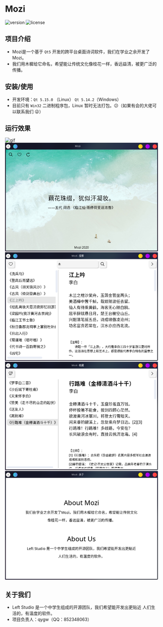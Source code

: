 # Mozi
![version](https://img.shields.io/badge/version-1.0.0.7-brightgreen.svg?style=flat-square)
![license](https://img.shields.io/badge/license-GPL--3.0-red.svg?style=flat-square)
## 项目介绍
* Mozi是一个基于 `Qt5` 开发的跨平台桌面诗词软件，我们在学业之余开发了Mozi。
* 我们用木樨给它命名，希望能让传统文化像桂花一样，香远益清，被更广泛的传播。
## 安装/使用
* 开发环境：`Qt 5.15.0` （Linux） `Qt 5.14.2`（Windows）
* 目前只有 `Win32` 二进制程序包，Linux 暂时无法打包。:confused:（如果有会的大佬可以联系我们 :stuck_out_tongue_winking_eye:）
## 运行效果
![gif](run.gif)
![image](./image/1.png)
![image](./image/2.png)
![image](./image/3.png)
![image](./image/4.png)
## 关于我们
* Left Studio 是一个中学生组成的开源团队，我们希望能开发出更贴近
人们生活的，有温度的软件。
* 项目负责人：qygw（QQ：852348063）